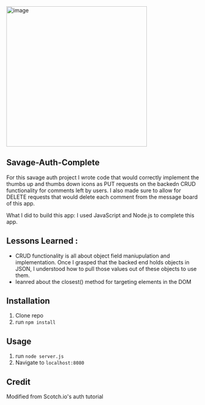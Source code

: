 <img width="367" alt="image" src="https://github.com/fjh321/savage-auth-FJH/assets/64885403/8d4372da-30de-482a-93d1-fa360d8b7749">

## Savage-Auth-Complete

For this savage auth project I wrote code that would correctly implement the thumbs up and thumbs down icons as PUT requests on the backedn CRUD functionality for comments left by users. I also made sure to allow for DELETE requests that would delete each comment from the message board of this app.

What I did to build this app:
I used JavaScript and Node.js to complete this app.

## Lessons Learned :
* CRUD functionality is all about object field maniupulation and implementation. Once I grasped that the backed end holds objects in JSON, I understood how to pull those values out of these objects to use them.
* leanred about the closest() method for targeting elements in the DOM

## Installation

1. Clone repo
2. run `npm install`

## Usage

1. run `node server.js`
2. Navigate to `localhost:8080`

## Credit

Modified from Scotch.io's auth tutorial
